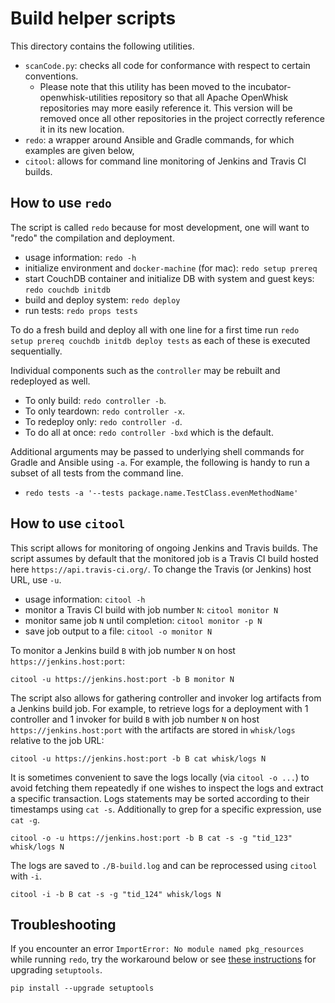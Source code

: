# Build helper scripts

This directory contains the following utilities.
- `scanCode.py`: checks all code for conformance with respect to certain conventions.
   - Please note that this utility has been moved to the incubator-openwhisk-utilities repository so that all Apache OpenWhisk repositories may more easily reference it. This version will be removed once all other repositories in the project correctly reference it in its new location.
- `redo`: a wrapper around Ansible and Gradle commands, for which examples are given below,
- `citool`: allows for command line monitoring of Jenkins and Travis CI builds.

## How to use `redo`

The script is called `redo` because for most development, one will want to "redo" the compilation and deployment.

- usage information: `redo -h`
- initialize environment and `docker-machine` (for mac): `redo setup prereq`
- start CouchDB container and initialize DB with system and guest keys: `redo couchdb initdb`
- build and deploy system: `redo deploy`
- run tests: `redo props tests`

To do a fresh build and deploy all with one line for a first time run `redo setup prereq couchdb initdb deploy tests` as each of these is executed sequentially.

Individual components such as the `controller` may be rebuilt and redeployed as well.

  * To only build: `redo controller -b`.
  * To only teardown: `redo controller -x`.
  * To redeploy only: `redo controller -d`.
  * To do all at once: `redo controller -bxd` which is the default.

Additional arguments may be passed to underlying shell commands for Gradle and Ansible using `-a`.
For example, the following is handy to run a subset of all tests from the command line.

  * `redo tests -a '--tests package.name.TestClass.evenMethodName'`

## How to use `citool`

This script allows for monitoring of ongoing Jenkins and Travis builds.
The script assumes by default that the monitored job is a Travis CI build hosted here `https://api.travis-ci.org/`.
To change the Travis (or Jenkins) host URL, use `-u`.

- usage information: `citool -h`
- monitor a Travis CI build with job number `N`: `citool monitor N`
- monitor same job `N` until completion: `citool monitor -p N`
- save job output to a file: `citool -o monitor N`

To monitor a Jenkins build `B` with job number `N` on host `https://jenkins.host:port`:
```
citool -u https://jenkins.host:port -b B monitor N
```

The script also allows for gathering controller and invoker log artifacts from a Jenkins build job. For example,
to retrieve logs for a deployment with 1 controller and 1 invoker for build `B` with job number `N` on
host `https://jenkins.host:port` with the artifacts are stored in `whisk/logs` relative to the job URL:

```
citool -u https://jenkins.host:port -b B cat whisk/logs N
```

It is sometimes convenient to save the logs locally (via `citool -o ...`) to avoid fetching them repeatedly if one wishes
to inspect the logs and extract a specific transaction. Logs statements may be sorted according to their timestamps using `cat -s`.
Additionally to grep for a specific expression, use `cat -g`.

```
citool -o -u https://jenkins.host:port -b B cat -s -g "tid_123" whisk/logs N
```

The logs are saved to `./B-build.log` and can be reprocessed using `citool` with `-i`.

```
citool -i -b B cat -s -g "tid_124" whisk/logs N
```

## Troubleshooting

If you encounter an error `ImportError: No module named pkg_resources` while running `redo`, try the workaround below
or see [these instructions](https://pypi.python.org/pypi/setuptools/0.9.8#installation-instructions) for upgrading `setuptools`.

```
pip install --upgrade setuptools
```
